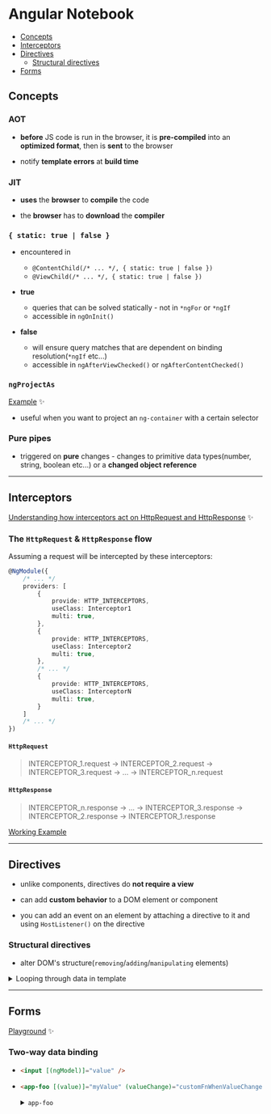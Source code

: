 # Angular Notebook

* [Concepts](#concepts)
* [Interceptors](#interceptors)
* [Directives](#directives)
    * [Structural directives](#structural-directives)
* [Forms](#forms)

## Concepts

### AOT

* **before** JS code is run in the browser, it is **pre-compiled** into an **optimized format**, then is **sent** to the browser

* notify **template errors** at **build time**

### JIT

* **uses** the **browser** to **compile** the code

* the **browser** has to **download** the **compiler**

### `{ static: true | false }`

* encountered in 
    * `@ContentChild(/* ... */, { static: true | false })` 
    * `@ViewChild(/* ... */, { static: true | false })`

* **true**
    * queries that can be solved statically - not in `*ngFor` or `*ngIf`
    * accessible in `ngOnInit()`

* **false**
    * will ensure query matches that are dependent on binding resolution(`*ngIf` etc...)
    * accessible in `ngAfterViewChecked()` or `ngAfterContentChecked()`

### `ngProjectAs`

[Example](https://stackoverflow.com/questions/57820385/how-can-i-get-an-ng-content-select-filter-to-work-with-projected-template-conten/57822471#57822471) :sparkles:

* useful when you want to project an `ng-container` with a certain selector

### Pure pipes

* triggered on **pure** changes - changes to primitive data types(number, string, boolean etc...) or a **changed object reference**

---

## Interceptors

[Understanding how interceptors act on HttpRequest and HttpResponse](https://dev.to/anduser96/angular-understanding-how-interceptors-act-on-httprequest-and-httpresponse-bf8) :sparkles:

### The `HttpRequest` & `HttpResponse` flow

Assuming a request will be intercepted by these interceptors:
```typescript
@NgModule({
    /* ... */
    providers: [
        {
            provide: HTTP_INTERCEPTORS,
            useClass: Interceptor1
            multi: true,
        },
        {
            provide: HTTP_INTERCEPTORS,
            useClass: Interceptor2
            multi: true,
        },
        /* ... */
        {
            provide: HTTP_INTERCEPTORS,
            useClass: InterceptorN
            multi: true,
        }
    ]
    /* ... */
})
```

#### `HttpRequest`

> INTERCEPTOR_1.request -> INTERCEPTOR_2.request -> INTERCEPTOR_3.request -> ... -> INTERCEPTOR_n.request

#### `HttpResponse`

> INTERCEPTOR_n.response -> ... -> INTERCEPTOR_3.response -> INTERCEPTOR_2.response -> INTERCEPTOR_1.response

[Working Example](https://stackblitz.com/edit/ng-understanding-interceptors?file=src%2Fapp%2Fapp.component.ts)

--- 

## Directives

* unlike components, directives do **not require a view**

* can add **custom behavior** to a DOM element or component

* you can add an event on an element by attaching a directive to it and using `HostListener()` on the directive

### Structural directives

* alter DOM's structure(`removing`/`adding`/`manipulating` elements)

<details>
<summary>Looping through data in template</summary>
<br>


```html
<ng-template 
    ngFor 
    let-user 
    let-index="index" 
    [ngForOf]="users$ | async"
>
  <p>{{ user.name + ' ' + index }}</p>
</ng-template>
<!-- 
Will yield: 
    <p>USERNAME</p>
-->

<!-- --------------------------- -->

<ng-container *ngFor="let user of users$ | async">
  <p>{{ user.name }}</p>
</ng-container>
<!-- 
Will yield:
    <! ---- >
    <p>USERNAME</p>
 -->

<!-- Here is why a comment is also rendered above its `p` tag -->
<!-- The above snippet would be translated into this(ignore the `index` variable) -->
<ng-template 
    ngFor 
    let-user 
    let-index="index"
    [ngForOf]="users$ | async"
>
  <ng-container>
    <p>{{ user.name + ' ' + index }}</p>
  </ng-container>
</ng-template>
```
</details>

---

## Forms

[Playground](https://stackblitz.com/edit/ng-working-with-forms?file=src/app/app.component.ts) :sparkles:

### Two-way data binding

*   ```html 
    <input [(ngModel)]="value" />
    ```

*   ```html
    <app-foo [(value)]="myValue" (valueChange)="customFnWhenValueChanged($event)"></app-foo>
    ```
    <details>
    <summary><code>app-foo</code></summary>
    <br>


    ```typescript
    @Component({ /* ... */ })
    export class FooComponent {    
        @Input()
        value: string;

        @Output()
        valueChange = new EventEmitter<string>();

        public chnageValue () {
            this.valueChange.emit(this.value + '@');
        }
    }
    ```
    </details>
